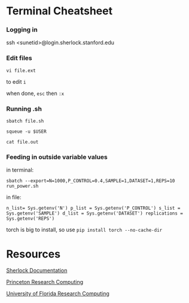 # Terminal Cheatsheet

### Logging in

ssh \<sunetid\>@login.sherlock.stanford.edu

### Edit files

`vi file.ext`

to edit `i`

when done, `esc` then `:x`


### Running .sh

`sbatch file.sh`

`squeue -u $USER`

`cat file.out`

### Feeding in outside variable values

in terminal:

`sbatch --export=N=1000,P_CONTROL=0.4,SAMPLE=1,DATASET=1,REPS=10 run_power.sh`

in file: 

`n_list= Sys.getenv('N')
p_list = Sys.getenv('P_CONTROL')
s_list = Sys.getenv('SAMPLE')
d_list = Sys.getenv('DATASET')
replications = Sys.getenv('REPS')`


torch is big to install, so use `pip install torch --no-cache-dir`


# Resources
[Sherlock Documentation](https://www.sherlock.stanford.edu/)

[Princeton Research Computing](https://researchcomputing.princeton.edu/support/knowledge-base/python)

[University of Florida Research Computing](https://help.rc.ufl.edu/doc/Using_Variables_in_SLURM_Jobs)

